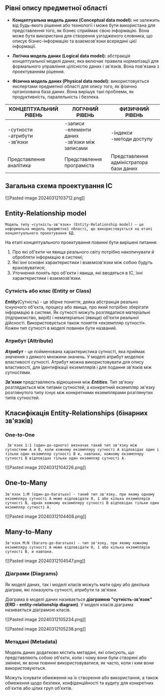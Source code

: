 ## Рівні опису предметної області

- **Концептуальна модель даних (Conceptual data model):** не залежить від будь-якого рішення або технології і може бути використана для представлення того, як бізнес сприймає свою інформацію. Вона може бути використана для створення узгодженого словника, що описує бізнес-інформацію та взаємозв'язки всередині цієї інформації.

- **Логічна модель даних (Logical data model):** абстракція концептуальної моделі даних, яка включає правила нормалізації для формального управління цілісністю даних і зв'язків. Вона пов'язана з проектуванням рішення.

- **Фізична модель даних (Physical data model):** використовується експертами предметної області для опису того, як фізично організована база даних. Вона вирішує такі проблеми, як продуктивність, паралельність і безпека.

| КОНЦЕПТУАЛЬНИЙ РІВЕНЬ              | ЛОГІЧНИЙ РІВЕНЬ                                     | ФИЗИЧНИЙ РІВЕНЬ                         |
| ---------------------------------- | --------------------------------------------------- | --------------------------------------- |
| -сутности<br>-атрибути<br>-зв’язки | -записи<br>-елементи даних<br>-зв’язки між записами | -індекси<br>-методи доступу             |
| Представлення аналітика            | Представлення програміста                           | Представлення адміністратора бази даних |
## Загальна схема проектування ІС

![[Pasted image 20240312103712.png]]


## Entity-Relationship model

	Модель типу «сутність-зв'язок» (Entity-Relationship model) — це неформальна модель предметної області, що використовується на етапі концептуального проектування БД.

На етапі концептуального проектування повинні бути вирішені питання:
1) Про які об'єкти чи явища реального світу потрібно накопичувати й обробляти інформацію в системі;
2) Які їхні основні характеристики і взаємозв'язки між собою будуть враховуватися;
3) Уточнення понять про об'єкти і явища, які вводяться в ІС, їхні характеристики і взаємозв'язки.

### Сутність або клас (Entity or Class)

***Entity***(Сутність) - це збірне поняття, деяка абстракція реально існуючого об'єкта, процесу або явища, про який потрібно зберігати інформацію в системі. Як сутності можуть розглядатися матеріальні (підприємство, виріб) і нематеріальні (явище) об'єкти реальної дійсності. Використовується також поняття «екземпляр сутності». Кожен тип сутності в моделі повинен бути названий.


### Атрибут (Attribute)

***Атрибут*** - це пойменована характеристика сутності, яка приймає значення з деякого множини значень. У моделі атрибут моделює властивості сутності. Атрибут можна використовувати для опису властивості, для ідентифікації екземплярів і для подання зв'язків між сутностями.

***Зв'язки*** представляють відношення між ***Entities***. Тип зв'язку розглядається між типами сутностей, а конкретний екземпляр зв'язку розглянутого типу існує між конкретними екземплярами розглянутих типів сутностей.

## Класифікація Entity-Relationships (бінарних зв'язків)

### One-to-One

	 Зв'язок 1:1 (один-до-одного) визначає такий тип зв'язку між сутностями А и В, коли кожному екземпляру сутності А відповідає один і тільки один екземпляр сутності В и, навпаки, кожному екземпляру сутності В відповідає тільки один екземпляр сутності А.

![[Pasted image 20240312104226.png]]

## 0ne-to-Many

	Зв'язок 1:М (один-до-багатьох) - такий тип зв'язку, при якому одному екземпляру сутності А може відповідати 0, 1 або кілька екземплярів сутності В, однак кожному екземпляру сутності В відповідає тільки один екземпляр сутності А.

![[Pasted image 20240312104408.png]]

## Many-to-Many

	Зв'язок М:N (багато-до-багатьох) - тип зв'язку, при якому кожному екземпляру сутності А може відповідати 0, 1 або кілька екземплярів сутності В, и навпаки.
	
![[Pasted image 20240312104547.png]]


### Діаграми (Diagrams)

Як моделі даних, так і моделі класів можуть мати одну або декілька діаграм, які показують сутності, атрибути та зв'язки.

Діаграма в моделі даних називається **діаграмою "сутність-зв'язок" (ERD - entity-relationship diagram)**. У моделі класів діаграма називається діаграмою класів.

![[Pasted image 20240312105234.png]]

![[Pasted image 20240312105238.png]]
### Метадані (Metadata)

Модель даних додатково містить метадані, які описують, що представляють собою об'єкти, коли і чому вони були створені або змінені, як вони повинні використовуватися, як часто, коли і ким вони використовуються.

Можуть існувати обмеження на їх створення або використання, а також обмеження щодо безпеки, конфіденційності та аудиту для конкретних об'єктів або цілих груп об'єктів.